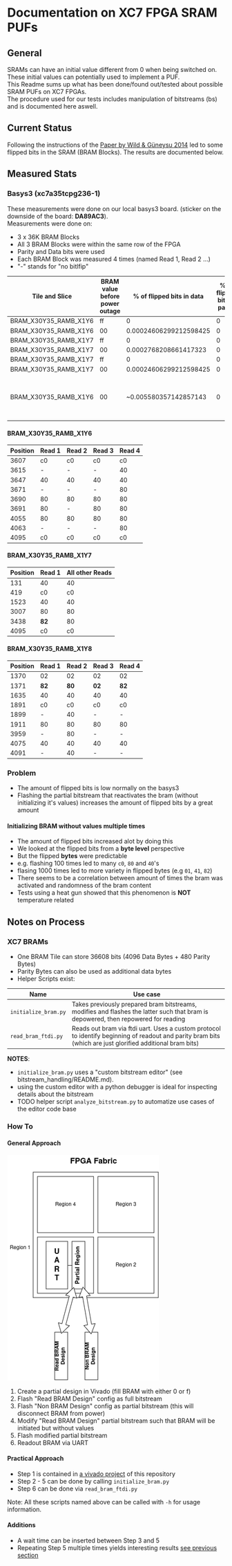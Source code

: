 # Documentation on XC7 FPGA SRAM PUFs

## General

SRAMs can have an initial value different from 0 when being switched on.  
These initial values can potentially used to implement a PUF.  
This Readme sums up what has been done/found out/tested about possible SRAM PUFs on XC7 FPGAs.  
The procedure used for our tests includes manipulation of bitstreams (bs) and is documented here aswell.

## Current Status

Following the instructions of the [Paper by Wild & Güneysu 2014](https://gitlab.bitaggregat.de/hwt/hardware-security-module/hsm.pages.bitaggregat.de/uploads/d757e7e215824307a9c7764a4860b0d7/wild2014.pdf) led to some flipped bits in the SRAM (BRAM Blocks). The results are documented below.

## Measured Stats

### Basys3 (xc7a35tcpg236-1)

These measurements were done on our local basys3 board. (sticker on the downside of the board: **DA89AC3**).  
Measurements were done on:

- 3 x 36K BRAM Blocks
- All 3 BRAM Blocks were within the same row of the FPGA
- Parity and Data bits were used
- Each BRAM Block was measured 4 times (named Read 1, Read 2 ...)
- "-" stands for "no bitlfip"

|Tile and Slice|BRAM value before power outage|% of flipped bits in data|% of flipped bits in parity|other|
|--------------|------------------------------|---------------------------|---------------------------|-----|
|BRAM_X30Y35_RAMB_X1Y6|ff|0|0|-|
|BRAM_X30Y35_RAMB_X1Y6|00|0.00024606299212598425|0|-|
|BRAM_X30Y35_RAMB_X1Y7|ff|0|0|-|
|BRAM_X30Y35_RAMB_X1Y7|00|0.0002768208661417323|0|-|
|BRAM_X30Y35_RAMB_X1Y7|ff|0|0|-|
|BRAM_X30Y35_RAMB_X1Y7|00|0.00024606299212598425|0|-|
|BRAM_X30Y35_RAMB_X1Y6|00|~0.005580357142857143|0|initializing BRAM without values 100 times consecutively|

#### BRAM_X30Y35_RAMB_X1Y6

|Position|Read 1|Read 2|Read 3|Read 4|
|-|-|-|-|-|
|3607|c0|c0|c0|c0|
|3615|-|-|-|40|
|3647|40|40|40|40|
|3671|-|-|-|80|
|3690|80|80|80|80|
|3691|80|-|80|80|
|4055|80|80|80|80|
|4063|-|-|-|80|
|4095|c0|c0|c0|c0|

#### BRAM_X30Y35_RAMB_X1Y7

|Position|Read 1 |All other Reads|
|-|-|-|
|131|40|40|
|419|c0|c0|
|1523|40|40|
|3007|80|80|
|3438|**82**|80|
|4095|c0|c0|

#### BRAM_X30Y35_RAMB_X1Y8

|Position|Read 1|Read 2|Read 3|Read 4|
|-|-|-|-|-|
|1370|02|02|02|02|
|1371|**82**|**80**|**02**|**82**|
|1635|40|40|40|40|
|1891|c0|c0|c0|c0|
|1899|-|40|-|-|
|1911|80|80|80|80|
|3959|-|80|-|-|
|4075|40|40|40|40|
|4091|-|40|-|-|

### Problem

- The amount of flipped bits is low normally on the basys3
- Flashing the partial bitstream that reactivates the bram (without initializing it's values) increases the amount of flipped bits by a great amount

#### <a name="link1"></a> Initializing BRAM without values multiple times

- The amount of flipped bits increased alot by doing this
- We looked at the flipped bits from a **byte level** perspective
- But the flipped **bytes** were predictable
- e.g. flashing 100 times led to many ```c0```, ```80``` and ```40```'s
- flasing 1000 times led to more variety in flipped bytes (e.g ```01```, ```41```, ```82```)
- There seems to be a correlation between amount of times the bram was activated and randomness of the bram content
- Tests using a heat gun showed that this phenomenon is **NOT** temperature related

## Notes on Process

### XC7 BRAMs

- One BRAM Tile can store 36608 bits (4096 Data Bytes + 480 Parity Bytes)
- Parity Bytes can also be used as additional data bytes
- Helper Scripts exist:

|Name|Use case|
|-|-|
|```initialize_bram.py```|Takes previously prepared bram bitstreams, modifies and flashes the latter such that bram is depowered, then repowered for reading|
|```read_bram_ftdi.py```|Reads out bram via ftdi uart. Uses a custom protocol to identify beginning of readout and parity bram bits (which are just glorified additional bram bits)|

**NOTES**:

- ```initialize_bram.py``` uses a "custom bitstream editor" (see bitstream_handling/README.md).
- using the custom editor with a python debugger is ideal for inspecting details about the bitstream
- TODO helper script ```analyze_bitstream.py``` to automatize use cases of the editor code base

### How To

#### General Approach

![Visualization of Readout Design](bram_partial.drawio.png)

1. Create a partial design in Vivado (fill BRAM with either 0 or f)
2. Flash "Read BRAM Design" config as full bitstream
3. Flash "Non BRAM Design" config as partial bitstream (this will disconnect BRAM from power)
4. Modify "Read BRAM Design" partial bitstream such that BRAM will be initiated but without values
5. Flash modified partial bitstream
6. Readout BRAM via UART

#### Practical Approach

- Step 1 is contained in [a vivado project](/vivado_project/README.md) of this repository
- Step 2 - 5 can be done by calling ```initialize_bram.py```
- Step 6 can be done via ```read_bram_ftdi.py```

Note: All these scripts named above can be called with ```-h``` for usage information.

#### Additions

- A wait time can be inserted between Step 3 and 5
- Repeating Step 5 multiple times yields interesting results [see previous section](#link1)
